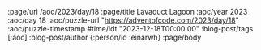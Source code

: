 :page/uri /aoc/2023/day/18
:page/title Lavaduct Lagoon
:aoc/year 2023
:aoc/day 18
:aoc/puzzle-url "https://adventofcode.com/2023/day/18"
:aoc/puzzle-timestamp #time/ldt "2023-12-18T00:00:00"
:blog-post/tags [:aoc]
:blog-post/author {:person/id :einarwh}
:page/body

<!-- # Einar W. Høst -->
